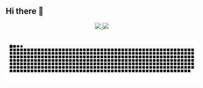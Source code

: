 ## Hi there 👋

<div align="center" diretion="row">
  <a href="https://github.com/edilsonantes">
  <img height="180em" src="https://github-readme-stats.vercel.app/api?username=edilsonantes&show_icons=true&theme=algolia&include_all_commits=true&count_private=true"/>
  <img height="180em" src="https://github-readme-stats.vercel.app/api/top-langs/?username=edilsonantes&layout=compact&langs_count=7&theme=algolia"/>
</div>

##
<div>
  
  ![Snake animation](https://github.com/edilsonantes/edilsonantes/blob/output/github-contribution-grid-snake.svg)
  
</div>
